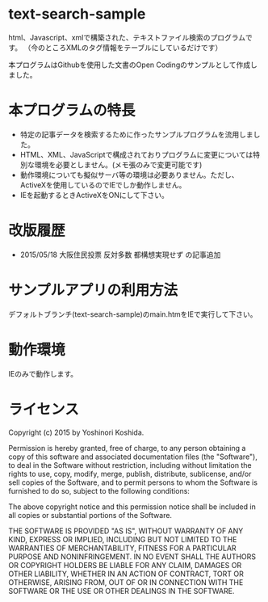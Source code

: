 ﻿text-search-sample
====================
html、Javascript、xmlで構築された、テキストファイル検索のプログラムです。
（今のところXMLのタグ情報をテーブルにしているだけです）

本プログラムはGithubを使用した文書のOpen Codingのサンプルとして作成しました。

 
本プログラムの特長
=================
- 特定の記事データを検索するために作ったサンプルプログラムを流用しました。
- HTML、XML、JavaScriptで構成されておりプログラムに変更については特別な環境を必要としません。(メモ張のみで変更可能です)
- 動作環境についても擬似サーバ等の環境は必要ありません。ただし、ActiveXを使用しているのでIEでしか動作しません。
- IEを起動するときActiveXをONにして下さい。

改版履歴
=================
- 2015/05/18 大阪住民投票 反対多数 都構想実現せず の記事追加


 
サンプルアプリの利用方法
=====================
デフォルトブランチ(text-search-sample)のmain.htmをIEで実行して下さい。

動作環境
======
IEのみで動作します。
 
ライセンス
=========
Copyright (c) 2015 by Yoshinori Koshida.
 
Permission is hereby granted, free of charge, to any person obtaining a copy of this software and associated documentation files (the "Software"), to deal in the Software without restriction, including without limitation the rights to use, copy, modify, merge, publish, distribute, sublicense, and/or sell copies of the Software, and to permit persons to whom the Software is furnished to do so, subject to the following conditions:
 
The above copyright notice and this permission notice shall be included in all copies or substantial portions of the Software.
 
THE SOFTWARE IS PROVIDED "AS IS", WITHOUT WARRANTY OF ANY KIND, EXPRESS OR IMPLIED, INCLUDING BUT NOT LIMITED TO THE WARRANTIES OF MERCHANTABILITY, FITNESS FOR A PARTICULAR PURPOSE AND NONINFRINGEMENT. IN NO EVENT SHALL THE AUTHORS OR COPYRIGHT HOLDERS BE LIABLE FOR ANY CLAIM, DAMAGES OR OTHER LIABILITY, WHETHER IN AN ACTION OF CONTRACT, TORT OR OTHERWISE, ARISING FROM, OUT OF OR IN CONNECTION WITH THE SOFTWARE OR THE USE OR OTHER DEALINGS IN THE SOFTWARE.
